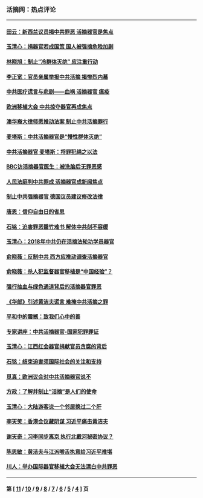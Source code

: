 ### 活摘网：热点评论
---
#### [田云：新西兰议员揭中共罪恶 活摘器官是焦点](../../pages/nf5879/n13070629.md?09120430) 
#### [玉清心：捐器官若成国策 国人被强摘危险加剧](../../pages/nf5879/n12802713.md?09120430) 
#### [林晓旭：制止“冷群体灭绝” 应注重行动](../../pages/nf5879/n12779736.md?09120430) 
#### [李正宽：官员亲属举报中共活摘 揭惨烈内幕](../../pages/nf5879/n12684490.md?09120430) 
#### [中共医疗谎言与悲剧——血祸 活摘器官 瘟疫](../../pages/nf5879/n12372103.md?09120430) 
#### [欧洲移植大会 中共掠夺器官再成焦点](../../pages/nf5879/n11538883.md?09120430) 
#### [澳华裔大律师愿推动法案 制止中共活摘罪行](../../pages/nf5879/n11377039.md?09120430) 
#### [麦塔斯：中共活摘器官是“慢性群体灭绝”](../../pages/nf5879/n11350529.md?09120430) 
#### [中共活摘器官 麦塔斯：将罪犯绳之以法](../../pages/nf5879/n11347973.md?09120430) 
#### [BBC访活摘器官医生：被洗脑后无罪恶感](../../pages/nf5879/n11335935.md?09120430) 
#### [人民法庭判中共罪成 活摘器官成新闻焦点](../../pages/nf5879/n11331578.md?09120430) 
#### [制止中共强摘器官 德国议员建议修改法律](../../pages/nf5879/n11249451.md?09120430) 
#### [唐恩：信仰自由日的省思](../../pages/nf5879/n11003525.md?09120430) 
#### [石铭：迫害罪恶罄竹难书  解体中共刻不容缓](../../pages/nf5879/n10942855.md?09120430) 
#### [玉清心：2018年中共仍在活摘法轮功学员器官](../../pages/nf5879/n10914646.md?09120430) 
#### [俞晓薇：反制中共 西方应推动调查活摘器官](../../pages/nf5879/n10794671.md?09120430) 
#### [俞晓薇：杀人犯监督器官移植是“中国经验”？](../../pages/nf5879/n10466427.md?09120430) 
#### [强行抽血与绿色通道背后的活摘器官罪恶](../../pages/nf5879/n10004708.md?09120430) 
#### [《华邮》引述黄洁夫谎言 难掩中共活摘之罪](../../pages/nf5879/n9642309.md?09120430) 
#### [平和中的震撼：致我们心中的善](../../pages/nf5879/n9021123.md?09120430) 
#### [专家讲座：中共活摘器官-国家犯罪罪证](../../pages/nf5879/n8828153.md?09120430) 
#### [玉清心：江西红会器官捐献官员贪腐的背后](../../pages/nf5879/n8522122.md?09120430) 
#### [石铭：结束迫害须国际社会的关注和支持](../../pages/nf5879/n8443497.md?09120430) 
#### [觅真：欧洲议会对中共活摘器官说不](../../pages/nf5879/n8337486.md?09120430) 
#### [方政：了解并制止“活摘”是人们的使命](../../pages/nf5879/n8329214.md?09120430) 
#### [玉清心：大陆游客说一个邻居换过二个肝](../../pages/nf5879/n8291404.md?09120430) 
#### [李天笑：香港会议藏阴谋 习近平痛击黄洁夫](../../pages/nf5879/n8241459.md?09120430) 
#### [谢天奇：习李同步离京 执行北戴河秘密协议？](../../pages/nf5879/n8230418.md?09120430) 
#### [陈思敏：黄洁夫与江派喉舌执意给习近平难堪](../../pages/nf5879/n8222166.md?09120430) 
#### [川人：举办国际器官移植大会无法漂白中共罪恶](../../pages/nf5879/n8221121.md?09120430) 

---
#### 第 [ [11](./11.md?09120430) / [10](./10.md?09120430) / [9](./9.md?09120430) / [8](./8.md?09120430) / [7](./7.md?09120430) / [6](./6.md?09120430) / [5](./5.md?09120430) / [4](./4.md?09120430) ] 页

